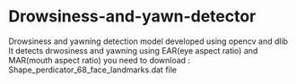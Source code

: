 # Drowsiness-and-yawn-detector
Drowsiness and yawning detection model developed using opencv and dlib
It detects drwosiness and yawning using EAR(eye aspect ratio) and MAR(mouth aspect ratio)
you need to download : Shape_perdicator_68_face_landmarks.dat file
